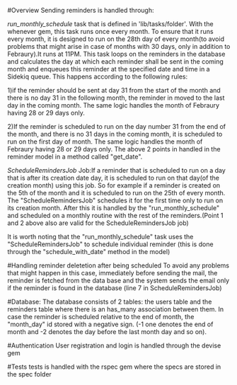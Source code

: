 #Overview
Sending reminders is handled through:

*run_monthly_schedule* task that is defined in 'lib/tasks/folder'. With the whenever gem, this task runs once every month. To ensure that it runs every month, it is designed to run on the 28th day of every month(to avoid problems that might arise in case of months with 30 days, only in addition to Febraury).It runs at 11PM. This task loops on the reminders in the database and calculates the day at which each reminder shall be sent in the coming month and enqueues this reminder at the specified date and time in a Sidekiq queue. This happens according to the following rules:

1)if the reminder should be sent at day 31 from the start of the month and there is no day 31 in the following month, the reminder in moved to the last day in the coming month. The same logic handles the month of Febraury having 28 or 29 days only.

2)If the reminder is scheduled to run on the day number 31 from the end of the month, and there is no 31 days in the coming month, it is scheduled to run on the first day of month. The same logic handles the month of Febraury having 28 or 29 days only.
The above 2 points in handled in the reminder model in a method called "get_date".

*ScheduleRemindersJob* Job:If a reminder that is scheduled to run on a day that is after its creation date day, it is scheduled to run on that day(of the creation month) using this job. So for example if a reminder is created on the 5th of the month and it is scheduled to run on the 25th of every month. The "ScheduleRemindersJob" schedules it for the first time only to run on its creation month. After this it is handled by the "run_monthly_schedule" and scheduled on a monthly routine with the rest of the reminders.(Point 1 and 2 above also are valid for the ScheduleRemindersJob job)

It is worth noting that the "run_monthly_schedule" task uses the "ScheduleRemindersJob" to schedule individual reminder (this is done through the "schedule_with_date" method in the model)

#Handling reminder deletetion after being scheduled
To avoid any problems that might happen in this case, immediately before sending the mail, the reminder is fetched from the data base and the system sends the email only if the reminder is found in the database (line 7 in ScheduleRemindersJob)

#Database:
The database consists of 2 tables: the users table and the reminders table where there is an has_many association between them. In case the reminder is scheduled relative to the end of month, the "month_day" id stored with a negative sign. (-1 one denotes the end of month and -2 denotes the day before the last month day and so on).

#Authentication
User registration and login is handled through the devise gem

#Tests
tests is handled with the rspec gem where the specs are stored in the spec folder
